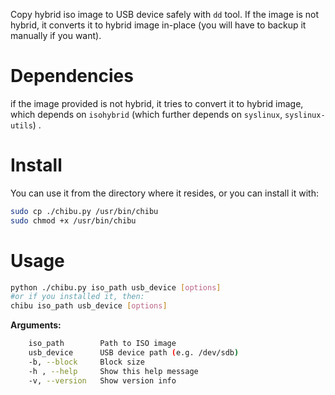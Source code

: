 Copy hybrid iso image to USB device safely with `dd` tool. If the image is not hybrid, it converts it to hybrid image in-place (you will have to backup it manually if you want).

# Dependencies

if the image provided is not hybrid, it tries to convert it to hybrid image, which depends on `isohybrid` (which further depends on `syslinux`, `syslinux-utils`) .

# Install

You can use it from the directory where it resides, or you can install it with:

```bash
sudo cp ./chibu.py /usr/bin/chibu
sudo chmod +x /usr/bin/chibu
```

# Usage

```bash
python ./chibu.py iso_path usb_device [options]
#or if you installed it, then:
chibu iso_path usb_device [options]
```

**Arguments:**

```bash
    iso_path		Path to ISO image
    usb_device		USB device path (e.g. /dev/sdb)
    -b, --block		Block size
    -h , --help		Show this help message
    -v, --version	Show version info
```
